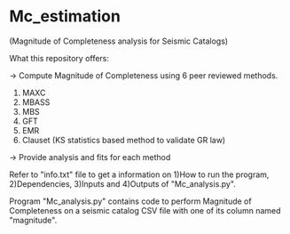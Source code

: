 # Mc_estimation 
(Magnitude of Completeness analysis for Seismic Catalogs)

What this repository offers:

-> Compute Magnitude of Completeness using 6 peer reviewed methods.
1) MAXC
2) MBASS
3) MBS
4) GFT
5) EMR
6) Clauset (KS statistics based method to validate GR law)

-> Provide analysis and fits for each method

Refer to "info.txt" file to get a information on 1)How to run the program, 2)Dependencies, 3)Inputs and 4)Outputs of "Mc_analysis.py".

Program "Mc_analysis.py" contains code to perform Magnitude of Completeness on a seismic catalog CSV file with one of its column named "magnitude".
